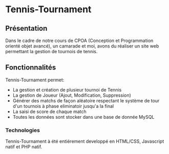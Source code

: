 # Tennis-Tournament

## Présentation

Dans le cadre de notre cours de CPOA (Conception et Programmation orienté objet avancé), un camarade et moi, avons du réaliser un site web permettant la gestion de tournois de tennis.

## Fonctionnalités

Tennis-Tournament permet:

- La gestion et création de plusieur tournoi de Tennis
- La gestion de Joueur (Ajout, Modification, Suppression)
- Générer des matchs de façon aléatoire respectant le système de tour d'un tournois à phase eliminatoir jusqu'a la final
- La saisi de score de chaque match
- Toutes les données sont stocker dans une base de donnée MySQL

### Technologies

Tennis-Tournament à été entiérement developpé en HTML/CSS, Javascript natif et PHP natif.
